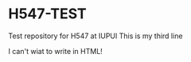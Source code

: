 # H547-TEST
Test repository for H547 at IUPUI
This is my third line

I can't wiat to write in HTML!
